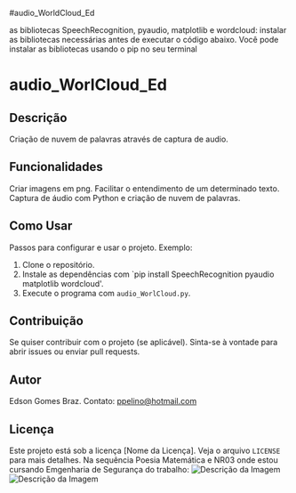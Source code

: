 #audio_WorldCloud_Ed

as bibliotecas SpeechRecognition, pyaudio, matplotlib e wordcloud:
instalar as bibliotecas necessárias antes de executar o código abaixo. Você pode instalar as bibliotecas usando o pip no seu terminal

# audio_WorlCloud_Ed

## Descrição
Criação de nuvem de palavras através de captura de audio.

## Funcionalidades
Criar imagens em png.
Facilitar o entendimento de um determinado texto.
Captura de áudio com Python e criação de nuvem de palavras.

## Como Usar
Passos para configurar e usar o projeto.
Exemplo: 
1. Clone o repositório.
2. Instale as dependências com `pip install SpeechRecognition pyaudio matplotlib wordcloud'.
3. Execute o programa com `audio_WorlCloud.py`.

## Contribuição
Se quiser contribuir com o projeto (se aplicável).
Sinta-se à vontade para abrir issues ou enviar pull requests.

## Autor
Edson Gomes Braz.
Contato: ppelino@hotmail.com

## Licença
Este projeto está sob a licença [Nome da Licença]. Veja o arquivo `LICENSE` para mais detalhes.
Na sequência Poesia Matemática e NR03 onde estou cursando Emgenharia de Segurança do trabalho:
![Descrição da Imagem](https://github.com/ppelino/audio_WorldCloud_Ed/blob/main/nuvem_de_palavras_MillorFernandes.png)
![Descrição da Imagem](https://github.com/ppelino/audio_WorldCloud_Ed/blob/main/NR03.png)
